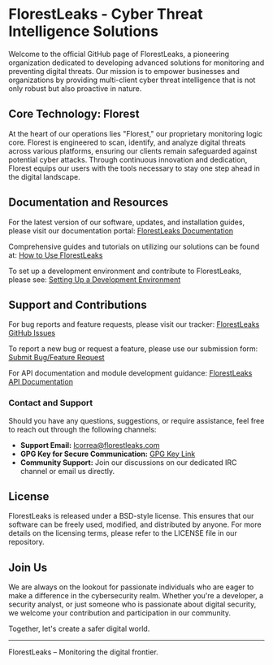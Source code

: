 # FlorestLeaks - Cyber Threat Intelligence Solutions

Welcome to the official GitHub page of FlorestLeaks, a pioneering organization dedicated to developing advanced solutions for monitoring and preventing digital threats. Our mission is to empower businesses and organizations by providing multi-client cyber threat intelligence that is not only robust but also proactive in nature.

## Core Technology: Florest

At the heart of our operations lies "Florest," our proprietary monitoring logic core. Florest is engineered to scan, identify, and analyze digital threats across various platforms, ensuring our clients remain safeguarded against potential cyber attacks. Through continuous innovation and dedication, Florest equips our users with the tools necessary to stay one step ahead in the digital landscape.

## Documentation and Resources

For the latest version of our software, updates, and installation guides, please visit our documentation portal: [FlorestLeaks Documentation](https://docs.florestleaks.com/docs/using-florestleaks/getting-started/nightly-installers.html)

Comprehensive guides and tutorials on utilizing our solutions can be found at: [How to Use FlorestLeaks](https://docs.florestleaks.com/)

To set up a development environment and contribute to FlorestLeaks, please see: [Setting Up a Development Environment](https://docs.florestleaks.com/docs/development/get-started/setting-up-a-florestleaks-development-environment.html)

## Support and Contributions

For bug reports and feature requests, please visit our tracker: [FlorestLeaks GitHub Issues](https://github.com/florestleaks/florest-framework/issues)

To report a new bug or request a feature, please use our submission form: [Submit Bug/Feature Request](https://github.com/florestleaks/florest/issues/new?title=Describe%20your%20feature%20request%20or%20bug%20report,%20succinctly&body=If%20you%27d%20like%20to%20propose%20a%20feature,%20describe%20what%20you%27d%20like%20to%20see.%20Mock%20ups%20of%20console%20views%20would%20be%20great.%0A%0AIf%20you%27re%20reporting%20a%20bug,%20please%20be%20sure%20to%20include%20the%20expected%20behavior,%20the%20observed%20behavior,%20and%20steps%20to%20reproduce%20the%20problem.%20Resource%20scripts,%20console%20copy-pastes,%20and%20any%20background%20on%20the%20environment%20would%20be%20appreciated.%0A%0AFor%20tips,%20see%20http://r-7.co/MSF-CONTRIB)

For API documentation and module development guidance: [FlorestLeaks API Documentation](https://docs.florestleaks.com/api/)

### Contact and Support

Should you have any questions, suggestions, or require assistance, feel free to reach out through the following channels:

- **Support Email:** lcorrea@florestleaks.com
- **GPG Key for Secure Communication:** [GPG Key Link](https://docs.florestleaks.com/gpg-key)
- **Community Support:** Join our discussions on our dedicated IRC channel or email us directly.

## License

FlorestLeaks is released under a BSD-style license. This ensures that our software can be freely used, modified, and distributed by anyone. For more details on the licensing terms, please refer to the LICENSE file in our repository.

## Join Us

We are always on the lookout for passionate individuals who are eager to make a difference in the cybersecurity realm. Whether you're a developer, a security analyst, or just someone who is passionate about digital security, we welcome your contribution and participation in our community.

Together, let's create a safer digital world.

---

FlorestLeaks – Monitoring the digital frontier.
